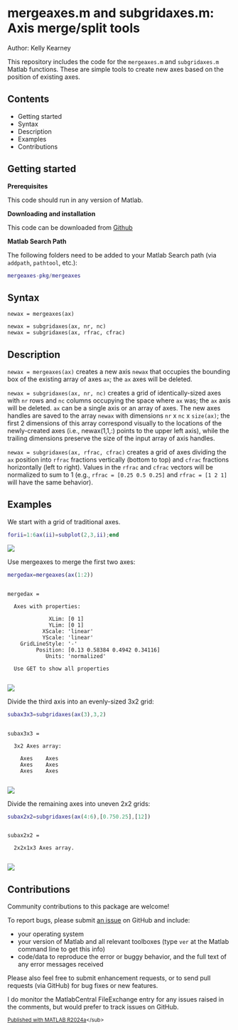 
# mergeaxes.m and subgridaxes.m: Axis merge/split tools


Author: Kelly Kearney


This repository includes the code for the `mergeaxes.m` and `subgridaxes.m` Matlab functions. These are simple tools to create new axes based on the position of existing axes.



## Contents

            
- Getting started        
- Syntax        
- Description        
- Examples        
- Contributions

## Getting started


**Prerequisites**


This code should run in any version of Matlab.


**Downloading and installation**


This code can be downloaded from [Github](https://github.com/kakearney/mergeaxes-pkg/)


**Matlab Search Path**


The following folders need to be added to your Matlab Search path (via `addpath`, `pathtool`, etc.):



```matlab
mergeaxes-pkg/mergeaxes
```



## Syntax



```
newax = mergeaxes(ax)
```



```
newax = subgridaxes(ax, nr, nc)
newax = subgridaxes(ax, rfrac, cfrac)
```



## Description


`newax = mergeaxes(ax)` creates a new axis `newax` that occupies the bounding box of the existing array of axes `ax`; the `ax` axes will be deleted.


`newax = subgridaxes(ax, nr, nc)` creates a grid of identically-sized axes with `nr` rows and `nc` columns occupying the space where `ax` was; the `ax` axis will be deleted.  `ax` can be a single axis or an array of axes. The new axes handles are saved to the array `newax` with dimensions `nr` x `nc` x `size(ax)`; the first 2 dimensions of this array correspond visually to the locations of the newly-created axes (i.e., newax(1,1,:) points to the upper left axis), while the trailing dimensions preserve the size of the input array of axis handles.


`newax = subgridaxes(ax, rfrac, cfrac)` creates a grid of axes dividing the `ax` position into `rfrac` fractions vertically (bottom to top) and `cfrac` fractions horizontally (left to right). Values in the `rfrac` and `cfrac` vectors will be normalized to sum to 1 (e.g., `rfrac = [0.25 0.5 0.25]` and `rfrac = [1 2 1]` will have the same behavior).



## Examples


We start with a grid of traditional axes.



```matlab
forii=1:6ax(ii)=subplot(2,3,ii);end
```


![](./readmeExtras/README_01.png)

Use mergeaxes to merge the first two axes:



```matlab
mergedax=mergeaxes(ax(1:2))
```




```

mergedax = 

  Axes with properties:

             XLim: [0 1]
             YLim: [0 1]
           XScale: 'linear'
           YScale: 'linear'
    GridLineStyle: '-'
         Position: [0.13 0.58384 0.4942 0.34116]
            Units: 'normalized'

  Use GET to show all properties


```


![](./readmeExtras/README_02.png)

Divide the third axis into an evenly-sized 3x2 grid:



```matlab
subax3x3=subgridaxes(ax(3),3,2)
```




```

subax3x3 = 

  3x2 Axes array:

    Axes    Axes
    Axes    Axes
    Axes    Axes


```


![](./readmeExtras/README_03.png)

Divide the remaining axes into uneven 2x2 grids:



```matlab
subax2x2=subgridaxes(ax(4:6),[0.750.25],[12])
```




```

subax2x2 = 

  2x2x1x3 Axes array.


```


![](./readmeExtras/README_04.png)


## Contributions


Community contributions to this package are welcome!


To report bugs, please submit [an issue](https://github.com/kakearney/example-pkg/issues) on GitHub and include:



  - your operating system
  - your version of Matlab and all relevant toolboxes (type `ver` at the Matlab command line to get this info)
  - code/data to reproduce the error or buggy behavior, and the full text of any error messages received

Please also feel free to submit enhancement requests, or to send pull requests (via GitHub) for bug fixes or new features.


I do monitor the MatlabCentral FileExchange entry for any issues raised in the comments, but would prefer to track issues on GitHub.



<sub>[Published with MATLAB R2024a]("http://www.mathworks.com/products/matlab/")</sub>

